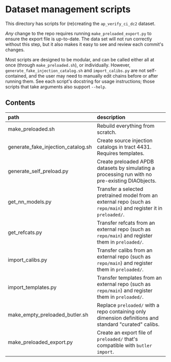 Dataset management scripts
==========================

This directory has  scripts for (re)creating the `ap_verify_ci_dc2` dataset.

*Any* change to the repo requires running `make_preloaded_export.py` to ensure the export file is up-to-date.
The data set will not run correctly without this step, but it also makes it easy to see and review each commit's changes.

Most scripts are designed to be modular, and can be called either all at once (through `make_preloaded.sh`), or individually.
However, `generate_fake_injection_catalog.sh` and `import_calibs.py` are not self-contained, and the user may need to manually edit chains before or after running them.
See each script's docstring for usage instructions; those scripts that take arguments also support `--help`.

Contents
--------
path                               | description
:----------------------------------|:-----------------------------
make_preloaded.sh                  | Rebuild everything from scratch.
generate_fake_injection_catalog.sh | Create source injection catalogs in tract 4431. Requires templates.
generate_self_preload.py           | Create preloaded APDB datasets by simulating a processing run with no pre-existing DIAObjects.
get_nn_models.py                   | Transfer a selected pretrained model from an external repo (such as `repo/main`) and register it in `preloaded/`.
get_refcats.py                     | Transfer refcats from an external repo (such as `repo/main`) and register them in `preloaded/`.
import_calibs.py                   | Transfer calibs from an external repo (such as `repo/main`) and register them in `preloaded/`.
import_templates.py                | Transfer templates from an external repo (such as `repo/main`) and register them in `preloaded/`.
make_empty_preloaded_butler.sh     | Replace `preloaded/` with a repo containing only dimension definitions and standard "curated" calibs.
make_preloaded_export.py           | Create an export file of `preloaded/` that's compatible with `butler import`.
